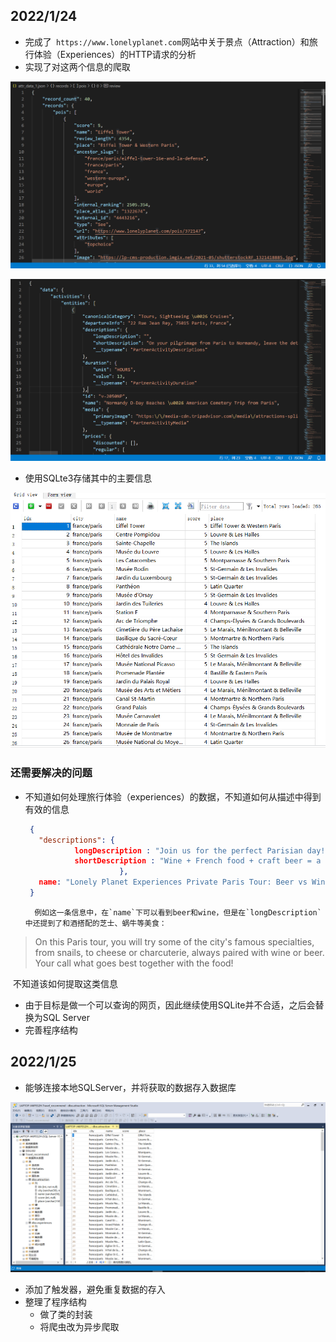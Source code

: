 ## 2022/1/24

- 完成了` https://www.lonelyplanet.com`网站中关于景点（Attraction）和旅行体验（Experiences）的HTTP请求的分析
- 实现了对这两个信息的爬取

![attraction信息](pic/attraction信息.png)

![experiences信息](pic/experiences信息.png)

- 使用SQLte3存储其中的主要信息

![db](pic/db.png)

### 还需要解决的问题

- 不知道如何处理旅行体验（experiences）的数据，不知道如何从描述中得到有效的信息

     ```json
      {
        "descriptions": {
                longDescription : "Join us for the perfect Parisian day! Embark on a delicious adventure with this three-hour private Paris tour that stops off at iconic wine bars, bistrots and brasseries. Time to get your foodie game face on with some iconic French food, wine and craft beers!\u00a0\r\nThe best things to do in Paris often revolve around food and wine. On this Paris tour, you will try some of the city\u2019s famous specialties, from snails, to cheese or charcuterie, always paired with wine or beer. Your call what goes best together with the food!\u00a0\r\nYou\u2019ll start this tour on Place de la Bastille,\u00a0the place where the former Bastille prison once stood and where the French Revolution started. Learn about that significant part of French history that still defines us. From here we\u2019ll move to our first stop, a historic bistrot that looks identical to how it did a century ago. It\u2019s here that we\u2019ll try our first bite, some iconic French snails with a glass of wine.\u00a0\r\nWe\u2019ll continue\u00a0your\u00a0tour in the Faubourg Saint-Antoine, formerly a working class neighbourhood, known for its furniture artisans, blue collar feel and\u2026 revolutionary\u00a0vibe!\u00a0\r\nFrom there, we\u2019ll reach one of\u00a0Paris\u2019 most quintessential wine bars. At this friendly wine paradise, the bar serves locals and visitors with the same passion. You might still find old barrels where neighbours can just come and fill their empty bottles for a few euros. Here, you\u2019ll learn about the long history of wine in France, while tasting some wine of course! We\u2019ll also pair that wine\u00a0with some of France\u2019s best charcuterie: delicious p\u00e2t\u00e9s, rillettes\u00a0and\u00a0smoked hams.\u00a0\r\nFrom here we\u2019ll move to one of\u00a0Paris\u2019 oldest markets: March\u00e9 d\u2019Aligre. Take a moment to wander on your own on this iconic bustling market full of delicious French products. We\u2019ll meet\u00a0at the cheese seller stall to grab our beautiful platter of French cheese. After a brief explanation about the different cheeses, we\u2019ll head to a famous beer bar that serves over 300 different beers. You\u2019ll get to try three different tasters from three very different kinds of beers produced in France, which we\u2019ll pair with the cheese. Trust us, while wine and cheese gets all the credit, beer and cheese pairings are becoming more common. This is your chance to discover how well French cheese and Parisian craft beers go together!\u00a0\r\nIf you\u2019re still in the mood, we\u2019ll walk back to Bastille using a beautiful but completely unknown elevated former railway line that\u2019s been turned into a park. The route offers great views over the neighbourhood. The tour will end back at Bastille Square, unless you prefer to keep partying in the buzzing Aligre area!\r\n(If you\u2019d prefer to travel as part of a regular group experience, please book our\u00a0Paris\u00a0Beer vs Wine group tour.)\r\nThis tour is priced for a minimum group size of two travellers. A solo traveller may still book this private experience but will be charged the base rate for two travellers.",
                shortDescription : "Wine + French food + craft beer = a fantastic way to discover\u00a0Paris! Join this laid-back,\u00a0private food and drink-focused walking tour to discover\u00a0Paris\u00a0through its bistrots, wine bars, brasseries, and cool local neighbourhoods. Soak up French culture, learn more about the city, and get your fill of wine, craft beer, and local treats along the way.\r\n\u00a0\r\nThis tour is priced for a minimum group size of two travellers. A solo traveller may still book this private experience but will be charged the base rate for two travellers.\r\n\r\n\r\n\r\n\r\nExperience the best travel stories for yourself. Join a local expert and uncover hidden gems on this city adventure hand-picked by the world\u0027s leading travel publisher. Lonely Planet Experiences powered by Urban Adventures bring stories to life in the best-loved cities around the globe.\r\n\r\n"
                          },
        name: "Lonely Planet Experiences Private Paris Tour: Beer vs Wine"
      }
     ```

    	例如这一条信息中，在`name`下可以看到beer和wine，但是在`longDescription`中还提到了和酒搭配的芝士、蜗牛等美食：

> On this Paris tour, you will try some of the city's famous specialties, from snails, to cheese or charcuterie, always paired with wine or beer. Your call what goes best together with the food!

​	不知道该如何提取这类信息

- 由于目标是做一个可以查询的网页，因此继续使用SQLite并不合适，之后会替换为SQL Server
- 完善程序结构

## 2022/1/25

- 能够连接本地SQLServer，并将获取的数据存入数据库

![sqserver](pic/sqserver.png)

- 添加了触发器，避免重复数据的存入
- 整理了程序结构
  - 做了类的封装
  - 将爬虫改为异步爬取

